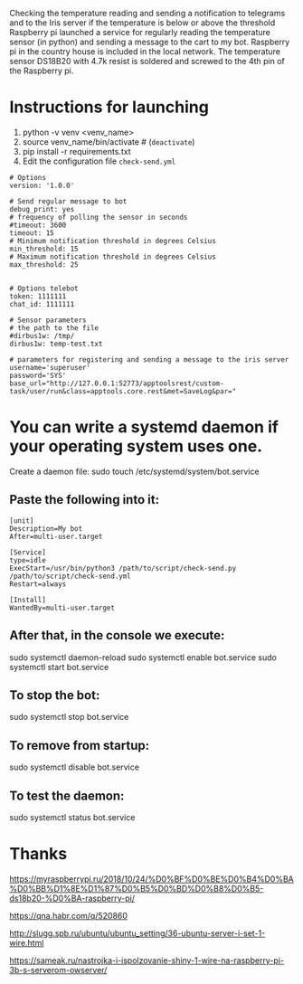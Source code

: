 Checking the temperature reading and sending a notification to telegrams and to the Iris server if the temperature is below or above the threshold
Raspberry pi launched a service for regularly reading the temperature sensor (in python) and sending a message to the cart to my bot.
Raspberry pi in the country house is included in the local network. The temperature sensor DS18B20 with 4.7k resist is soldered and screwed to the 4th pin of the Raspberry pi.

# Instructions for launching

1. python -v venv <venv_name>
2. source venv_name/bin/activate # (`deactivate`)
3. pip install -r requirements.txt
4. Edit the configuration file `check-send.yml`

```
# Options
version: '1.0.0'

# Send regular message to bot
debug_print: yes
# frequency of polling the sensor in seconds
#timeout: 3600
timeout: 15
# Minimum notification threshold in degrees Celsius
min_threshold: 15
# Maximum notification threshold in degrees Celsius
max_threshold: 25


# Options telebot
token: 1111111
chat_id: 1111111

# Sensor parameters
# the path to the file
#dirbus1w: /tmp/
dirbus1w: temp-test.txt

# parameters for registering and sending a message to the iris server
username='superuser'
password='SYS'
base_url="http://127.0.0.1:52773/apptoolsrest/custom-task/user/run&class=apptools.core.rest&met=SaveLog&par="
```

# You can write a systemd daemon if your operating system uses one.

Create a daemon file:
sudo touch /etc/systemd/system/bot.service

## Paste the following into it:
```
[unit]
Description=My bot
After=multi-user.target

[Service]
type=idle
ExecStart=/usr/bin/python3 /path/to/script/check-send.py /path/to/script/check-send.yml
Restart=always
 
[Install]
WantedBy=multi-user.target
```

## After that, in the console we execute:
sudo systemctl daemon-reload
sudo systemctl enable bot.service
sudo systemctl start bot.service


## To stop the bot:
sudo systemctl stop bot.service
## To remove from startup:
sudo systemctl disable bot.service
## To test the daemon:
sudo systemctl status bot.service

# Thanks

https://myraspberrypi.ru/2018/10/24/%D0%BF%D0%BE%D0%B4%D0%BA%D0%BB%D1%8E%D1%87%D0%B5%D0%BD%D0%B8%D0%B5-ds18b20-%D0%BA-raspberry-pi/

https://qna.habr.com/q/520860

http://slugg.spb.ru/ubuntu/ubuntu_setting/36-ubuntu-server-i-set-1-wire.html

https://sameak.ru/nastrojka-i-ispolzovanie-shiny-1-wire-na-raspberry-pi-3b-s-serverom-owserver/

